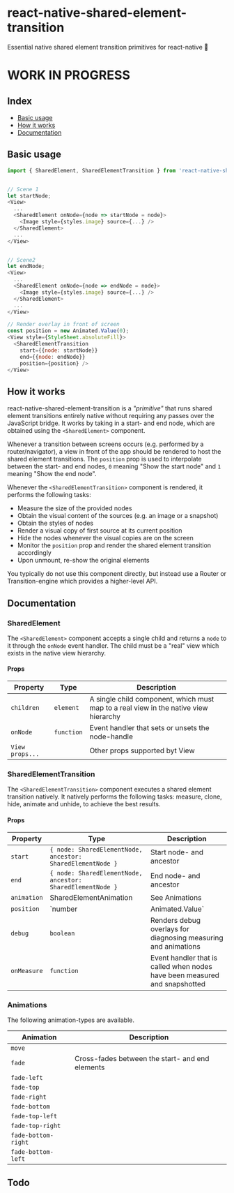 
# react-native-shared-element-transition

Essential native shared element transition primitives for react-native 💫

# WORK IN PROGRESS

## Index

- [Basic usage](#basic-usage)
- [How it works](#howitworks)
- [Documentation](#documentation)


## Basic usage

```js
import { SharedElement, SharedElementTransition } from 'react-native-shared-element-transition';


// Scene 1
let startNode;
<View>
  ...
  <SharedElement onNode={node => startNode = node}>
    <Image style={styles.image} source={...} />
  </SharedElement>
  ...
</View>


// Scene2
let endNode;
<View>
  ...
  <SharedElement onNode={node => endNode = node}>
    <Image style={styles.image} source={...} />
  </SharedElement>
  ...
</View>

// Render overlay in front of screen
const position = new Animated.Value(0);
<View style={StyleSheet.absoluteFill}>
  <SharedElementTransition
    start={{node: startNode}}
    end={{node: endNode}}
    position={position} />
</View>
```

## How it works

react-native-shared-element-transition is a *"primitive"* that runs shared element transitions
entirely native without requiring any passes over the JavaScript bridge. It works by taking in a start- and end node, which are obtained using the `<SharedElement>` component.

Whenever a transition between screens occurs (e.g. performed by a router/navigator), a view in
front of the app should be rendered to host the shared element transitions.
The `position` prop is used to interpolate between the start- and end nodes, `0` meaning "Show the start node" and `1` meaning "Show the end node".

Whenever the `<SharedElementTransition>` component is rendered, it performs the following tasks:
- Measure the size of the provided nodes
- Obtain the visual content of the sources (e.g. an image or a snapshot)
- Obtain the styles of nodes
- Render a visual copy of first source at its current position
- Hide the nodes whenever the visual copies are on the screen
- Monitor the `position` prop and render the shared element transition accordingly
- Upon unmount, re-show the original elements

You typically do not use this component directly, but instead use a Router or Transition-engine which provides a higher-level API.

## Documentation

### SharedElement

The `<SharedElement>` component accepts a single child and returns a `node` to it through the `onNode` event handler. The child must be a "real" view which exists in the native view hierarchy.

#### Props

| Property        | Type       | Description                                                                          |
| --------------- | ---------- | ------------------------------------------------------------------------------------ |
| `children`      | `element`  | A single child component, which must map to a real view in the native view hierarchy |
| `onNode`        | `function` | Event handler that sets or unsets the node-handle                                    |
| `View props...` |            | Other props supported byt View                                                       |

### SharedElementTransition

The `<SharedElementTransition>` component executes a shared element transition natively. It natively performs the following tasks: measure, clone, hide, animate and unhide, to achieve the best results.

#### Props

| Property    | Type                                                       | Description                                                                |
| ----------- | ---------------------------------------------------------- | -------------------------------------------------------------------------- |
| `start`     | `{ node: SharedElementNode, ancestor: SharedElementNode }` | Start node- and ancestor                                                   |
| `end`       | `{ node: SharedElementNode, ancestor: SharedElementNode }` | End node- and ancestor                                                     |
| `animation` | SharedElementAnimation                                     | See Animations                                                             |
| `position`  | `number | Animated.Value`                                  | Interpolated position (0..1), between the start- and end nodes             |
| `debug`     | `boolean`                                                  | Renders debug overlays for diagnosing measuring and animations             |
| `onMeasure` | `function`                                                 | Event handler that is called when nodes have been measured and snapshotted |

### Animations

The following animation-types are available.

| Animation           | Description                                     |
| ------------------- | ----------------------------------------------- |
| `move`              |                                                 |
| `fade`              | Cross-fades between the start- and end elements |
| `fade-left`         |                                                 |
| `fade-top`          |                                                 |
| `fade-right`        |                                                 |
| `fade-bottom`       |                                                 |
| `fade-top-left`     |                                                 |
| `fade-top-right`    |                                                 |
| `fade-bottom-right` |                                                 |
| `fade-bottom-left`  |                                                 |

## Todo


